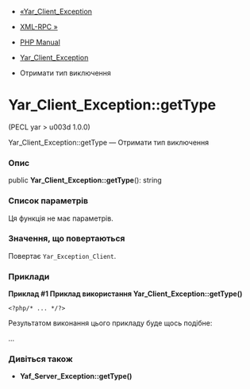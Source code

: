 - [«Yar_Client_Exception](class.yar-client-exception.md)
- [XML-RPC »](book.xmlrpc.md)

- [PHP Manual](index.md)
- [Yar_Client_Exception](class.yar-client-exception.md)
- Отримати тип виключення

# Yar_Client_Exception::getType

(PECL yar \> u003d 1.0.0)

Yar_Client_Exception::getType — Отримати тип виключення

### Опис

public **Yar_Client_Exception::getType**(): string

### Список параметрів

Ця функція не має параметрів.

### Значення, що повертаються

Повертає `Yar_Exception_Client`.

### Приклади

**Приклад #1 Приклад використання **Yar_Client_Exception::getType()****

` <?php/* ... */?> `

Результатом виконання цього прикладу буде щось подібне:

...

### Дивіться також

- **Yaf_Server_Exception::getType()**
